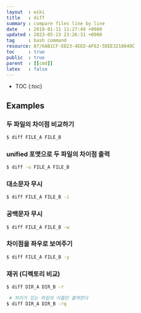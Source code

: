 ```yaml
---
layout  : wiki
title   : diff
summary : compare files line by line
date    : 2019-01-11 11:27:49 +0900
updated : 2023-05-23 23:26:31 +0900
tag     : bash command
resource: 87/6AB1CF-ED23-4EED-AF62-5DEE3218040C
toc     : true
public  : true
parent  : [[cmd]]
latex   : false
---
```

* TOC
{:toc}

## Examples
### 두 파일의 차이점 비교하기
```sh
$ diff FILE_A FILE_B
```

### unified 포맷으로 두 파일의 차이점 출력

```sh
$ diff -u FILE_A FILE_B
```


### 대소문자 무시
```sh
$ diff FILE_A FILE_B -i
```

### 공백문자 무시
```sh
$ diff FILE_A FILE_B -w
```

### 차이점을 좌우로 보여주기
```sh
$ diff FILE_A FILE_B -y
```

### 재귀 (디렉토리 비교)
```sh
$ diff DIR_A DIR_B -r
```

```sh
 # 차이가 있는 파일의 이름만 출력한다
$ diff DIR_A DIR_B -rq
```

